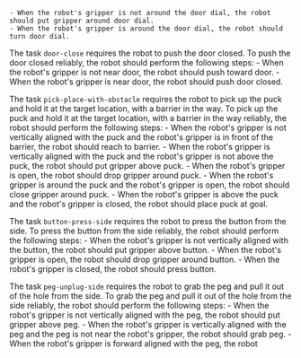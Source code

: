 
    - When the robot's gripper is not around the door dial, the robot should put gripper around door dial.
    - When the robot's gripper is around the door dial, the robot should turn door dial.

The task `door-close` requires the robot to push the door closed.
To push the door closed reliably, the robot should perform the following steps:
    - When the robot's gripper is not near door, the robot should push toward door.
    - When the robot's gripper is near door, the robot should push door closed.

The task `pick-place-with-obstacle` requires the robot to pick up the puck and hold it at the target location, with a barrier in the way.
To pick up the puck and hold it at the target location, with a barrier in the way reliably, the robot should perform the following steps:
    - When the robot's gripper is not vertically aligned with the puck and the robot's gripper is in front of the barrier, the robot should reach to barrier.
    - When the robot's gripper is vertically aligned with the puck and the robot's gripper is not above the puck, the robot should put gripper above puck.
    - When the robot's gripper is open, the robot should drop gripper around puck.
    - When the robot's gripper is around the puck and the robot's gripper is open, the robot should close gripper around puck.
    - When the robot's gripper is above the puck and the robot's gripper is closed, the robot should place puck at goal.

The task `button-press-side` requires the robot to press the button from the side.
To press the button from the side reliably, the robot should perform the following steps:
    - When the robot's gripper is not vertically aligned with the button, the robot should put gripper above button.
    - When the robot's gripper is open, the robot should drop gripper around button.
    - When the robot's gripper is closed, the robot should press button.

The task `peg-unplug-side` requires the robot to grab the peg and pull it out of the hole from the side.
To grab the peg and pull it out of the hole from the side reliably, the robot should perform the following steps:
    - When the robot's gripper is not vertically aligned with the peg, the robot should put gripper above peg.
    - When the robot's gripper is vertically aligned with the peg and the peg is not near the robot's gripper, the robot should grab peg.
    - When the robot's gripper is forward aligned with the peg, the robot
